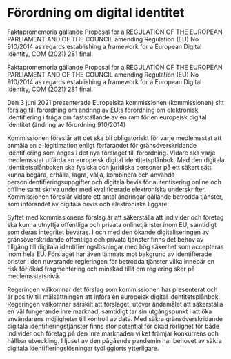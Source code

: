 # Förordning om digital identitet

Faktapromemoria gällande Proposal for a REGULATION OF THE EUROPEAN PARLIAMENT AND OF THE COUNCIL amending Regulation (EU) No 910/2014 as regards establishing a framework for a European Digital Identity, COM (2021) 281 final.

Faktapromemoria gällande Proposal for a REGULATION OF THE EUROPEAN PARLIAMENT AND OF THE COUNCIL amending Regulation (EU) No 910/2014 as regards establishing a framework for a European Digital Identity, COM (2021) 281 final.

Den 3 juni 2021 presenterade Europeiska kommissionen (kommissionen) sitt förslag till förordning om ändring av EU:s förordning om elektronisk identifiering i fråga om fastställande av en ram för en europeisk digital identitet (ändring av förordning 910/2014)

Kommissionen föreslår att det ska bli obligatoriskt för varje medlemsstat att anmäla en e-legitimation enligt förfarandet för gränsöverskridande identifiering som anges i det nya förslaget till förordning. Vidare ska varje medlemsstat utfärda en europeisk digital identitetsplånbok. Med den digitala identitetsplånboken ska fysiska och juridiska personer på ett säkert sätt kunna begära, erhålla, lagra, välja, kombinera och använda personidentifieringsuppgifter och digitala bevis för autentisering online och offline samt skriva under med kvalificerade elektroniska underskrifter. Kommissionen föreslår vidare ett antal ändringar gällande betrodda tjänster, som införandet av digitala bevis och elektroniska liggare.

Syftet med kommissionens förslag är att säkerställa att individer och företag ska kunna utnyttja offentliga och privata onlinetjänster inom EU, samtidigt som deras integritet bevaras. I och med den ökande digitaliseringen av gränsöverskridande offentliga och privata tjänster finns det behov av tillgång till digitala identifieringslösningar med hög säkerhet som accepteras inom hela EU. Förslaget har även lämnats mot bakgrund av identifierade brister i den nuvarande regleringen för betrodda tjänster vilka innebär en risk för ökad fragmentering och minskad tillit om reglering sker på medlemsstatsnivå.

Regeringen välkomnar det förslag som kommissionen har presenterat och är positiv till målsättningen att införa en europeisk digital identitetsplånbok. Regeringen välkomnar särskilt att förslaget, utöver ändamålet att säkerställa en väl fungerande inre marknad, samtidigt tar sin utgångspunkt i att öka användarens möjligheter till kontroll av data. Med säkra gränsöverskridande digitala identifieringstjänster finns stor potential för ökad rörlighet för både individer och företag på den inre marknaden vilket främjar konkurrens och hållbar utveckling. I ljuset av den pågående pandemin har behovet av säkra digitala identifieringslösningar tydliggjorts ytterligare.

